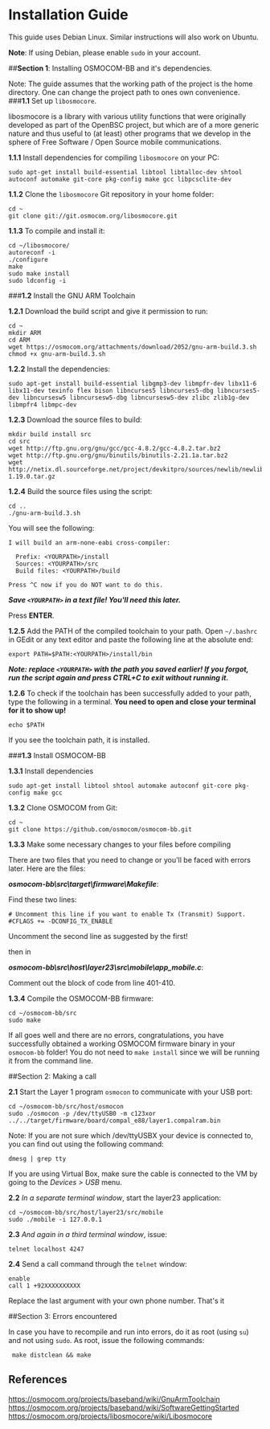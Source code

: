 # Installation Guide

This guide uses Debian Linux. Similar instructions will also work on Ubuntu.

**Note**: If using Debian, please enable `sudo` in your account.

##**Section 1**: Installing OSMOCOM-BB and it's dependencies.

Note: The guide assumes that the working path of the project is the home directory. One can change the project path to ones own convenience. 
###**1.1** Set up `libosmocore`.

libosmocore is a library with various utility functions that were originally developed as part of the OpenBSC project, but which are of a more generic nature and thus useful to (at least) other programs that we develop in the sphere of Free Software / Open Source mobile communications.

**1.1.1** Install dependencies for compiling `libosmocore` on your PC:

    sudo apt-get install build-essential libtool libtalloc-dev shtool autoconf automake git-core pkg-config make gcc libpcsclite-dev

**1.1.2** Clone the `libosmocore` Git repository in your home folder:

    cd ~
    git clone git://git.osmocom.org/libosmocore.git

**1.1.3** To compile and install it:

    cd ~/libosmocore/
    autoreconf -i
    ./configure
    make
    sudo make install
    sudo ldconfig -i

###**1.2** Install the GNU ARM Toolchain

**1.2.1** Download the build script and give it permission to run:

    cd ~
    mkdir ARM
    cd ARM
    wget https://osmocom.org/attachments/download/2052/gnu-arm-build.3.sh
    chmod +x gnu-arm-build.3.sh

**1.2.2** Install the dependencies:

    sudo apt-get install build-essential libgmp3-dev libmpfr-dev libx11-6 libx11-dev texinfo flex bison libncurses5 libncurses5-dbg libncurses5-dev libncursesw5 libncursesw5-dbg libncursesw5-dev zlibc zlib1g-dev libmpfr4 libmpc-dev

**1.2.3** Download the source files to build:

    mkdir build install src
    cd src
    wget http://ftp.gnu.org/gnu/gcc/gcc-4.8.2/gcc-4.8.2.tar.bz2
    wget http://ftp.gnu.org/gnu/binutils/binutils-2.21.1a.tar.bz2
    wget http://netix.dl.sourceforge.net/project/devkitpro/sources/newlib/newlib-1.19.0.tar.gz

**1.2.4** Build the source files using the script:

    cd ..
    ./gnu-arm-build.3.sh

You will see the following:

    I will build an arm-none-eabi cross-compiler:
    
      Prefix: <YOURPATH>/install
      Sources: <YOURPATH>/src
      Build files: <YOURPATH>/build

    Press ^C now if you do NOT want to do this.

***Save `<YOURPATH>` in a text file! You'll need this later.***

Press **ENTER**.

**1.2.5** Add the PATH of the compiled toolchain to your path. Open `~/.bashrc` in GEdit or any text editor and paste the following line at the absolute end:

    export PATH=$PATH:<YOURPATH>/install/bin

***Note: replace `<YOURPATH>` with the path you saved earlier! If you forgot, run the script again and press CTRL+C to exit without running it.***

**1.2.6** To check if the toolchain has been successfully added to your path, type the following in a terminal. **You need to open and close your terminal for it to show up!**

    echo $PATH

If you see the toolchain path, it is installed.

###**1.3** Install OSMOCOM-BB

**1.3.1** Install dependencies

    sudo apt-get install libtool shtool automake autoconf git-core pkg-config make gcc

**1.3.2** Clone OSMOCOM from Git:

    cd ~
    git clone https://github.com/osmocom/osmocom-bb.git

**1.3.3** Make some necessary changes to your files before compiling

There are two files that you need to change or you'll be faced with errors later. Here are the files:

***osmocom-bb\src\target\firmware\Makefile***:

Find these two lines:

    # Uncomment this line if you want to enable Tx (Transmit) Support.
    #CFLAGS += -DCONFIG_TX_ENABLE

Uncomment the second line as suggested by the first!

then in

***osmocom-bb\src\host\layer23\src\mobile\app_mobile.c***:

Comment out the block of code from line 401-410.

**1.3.4** Compile the OSMOCOM-BB firmware:

    cd ~/osmocom-bb/src
    sudo make

If all goes well and there are no errors, congratulations, you have successfully obtained a working OSMOCOM firmware binary in your `osmocom-bb` folder! You do not need to `make install` since we will be running it from the command line.

##Section 2: Making a call

**2.1** Start the Layer 1 program `osmocon` to communicate with your USB port:

    cd ~/osmocom-bb/src/host/osmocon
    sudo ./osmocon -p /dev/ttyUSB0 -m c123xor ../../target/firmware/board/compal_e88/layer1.compalram.bin
    
Note: If you are not sure which /dev/ttyUSBX your device is connected to, you can find out using the following command:

    dmesg | grep tty
    
If you are using Virtual Box, make sure the cable is connected to the VM by going to the *Devices > USB* menu.

**2.2** *In a separate terminal window*, start the layer23 application:

    cd ~/osmocom-bb/src/host/layer23/src/mobile
    sudo ./mobile -i 127.0.0.1

**2.3** *And again in a third terminal window*, issue:

    telnet localhost 4247
    
**2.4** Send a call command through the `telnet` window:

    enable
    call 1 +92XXXXXXXXXX
    
Replace the last argument with your own phone number. That's it

##Section 3: Errors encountered

In case you have to recompile and run into errors, do it as root (using `su`) and not using `sudo`. As root, issue the following commands:

     make distclean && make


## References
https://osmocom.org/projects/baseband/wiki/GnuArmToolchain  
https://osmocom.org/projects/baseband/wiki/SoftwareGettingStarted  
https://osmocom.org/projects/libosmocore/wiki/Libosmocore  

